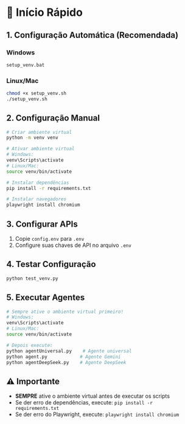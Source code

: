 # 🚀 Início Rápido

## 1. Configuração Automática (Recomendada)

### Windows
```bash
setup_venv.bat
```

### Linux/Mac
```bash
chmod +x setup_venv.sh
./setup_venv.sh
```

## 2. Configuração Manual

```bash
# Criar ambiente virtual
python -m venv venv

# Ativar ambiente virtual
# Windows:
venv\Scripts\activate
# Linux/Mac:
source venv/bin/activate

# Instalar dependências
pip install -r requirements.txt

# Instalar navegadores
playwright install chromium
```

## 3. Configurar APIs

1. Copie `config.env` para `.env`
2. Configure suas chaves de API no arquivo `.env`

## 4. Testar Configuração

```bash
python test_venv.py
```

## 5. Executar Agentes

```bash
# Sempre ative o ambiente virtual primeiro!
# Windows:
venv\Scripts\activate
# Linux/Mac:
source venv/bin/activate

# Depois execute:
python agentUniversal.py    # Agente universal
python agent.py            # Agente Gemini
python agentDeepSeek.py    # Agente DeepSeek
```

## ⚠️ Importante

- **SEMPRE** ative o ambiente virtual antes de executar os scripts
- Se der erro de dependências, execute: `pip install -r requirements.txt`
- Se der erro do Playwright, execute: `playwright install chromium`
